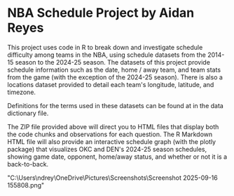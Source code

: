 # NBA Schedule Project by Aidan Reyes

This project uses code in R to break down and investigate schedule difficulty among teams in the NBA, using schedule datasets from the 2014-15 season to the 2024-25 season. The datasets of this project provide schedule information such as the date, home / away team, and team stats from the game (with the exception of the 2024-25 season). There is also a locations dataset provided to detail each team's longitude, latitude, and timezone. 

Definitions for the terms used in these datasets can be found at in the data dictionary file. 

The ZIP file provided above will direct you to HTML files that display both the code chunks and observations for each question. The R Markdown HTML file will also provide an interactive schedule graph (with the plotly package) that visualizes OKC and DEN's 2024-25 season schedules, showing game date, opponent, home/away status, and whether or not it is a back-to-back. 

"C:\Users\ndrey\OneDrive\Pictures\Screenshots\Screenshot 2025-09-16 155808.png"
